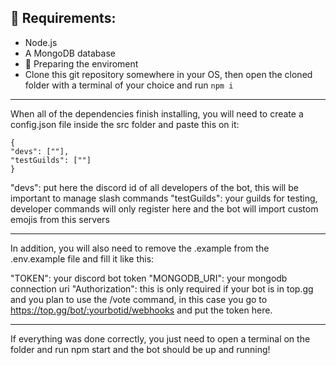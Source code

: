 ## 👷 Requirements:
- Node.js
- A MongoDB database
- 🧹 Preparing the enviroment
- Clone this git repository somewhere in your OS, then open the cloned folder with a terminal of your choice and run `npm i`

---

When all of the dependencies finish installing, you will need to create a config.json file inside the src folder and paste this on it:

```
{
"devs": [""],
"testGuilds": [""]
}
```

"devs": put here the discord id of all developers of the bot, this will be important to manage slash commands
"testGuilds": your guilds for testing, developer commands will only register here and the bot will import custom emojis from this servers

--- 

In addition, you will also need to remove the .example from the .env.example file and fill it like this:


"TOKEN": your discord bot token
"MONGODB_URI": your mongodb connection uri
"Authorization": this is only required if your bot is in top.gg and you plan to use the /vote command, in this case you go to https://top.gg/bot/:yourbotid/webhooks and put the token here.

---

If everything was done correctly, you just need to open a terminal on the folder and run npm start and the bot should be up and running!
